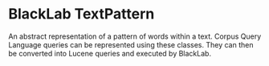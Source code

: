 # BlackLab TextPattern

An abstract representation of a pattern of words within a text. Corpus Query Language queries can be represented using these classes. They can then be converted into Lucene queries and executed by BlackLab.